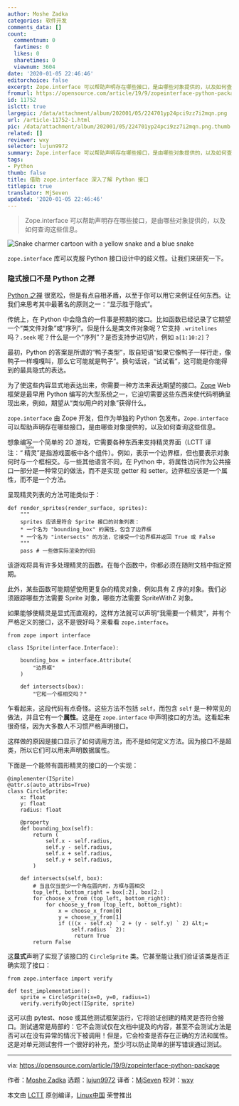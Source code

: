 ```yaml
---
author: Moshe Zadka
categories: 软件开发
comments_data: []
count:
  commentnum: 0
  favtimes: 0
  likes: 0
  sharetimes: 0
  viewnum: 3604
date: '2020-01-05 22:46:46'
editorchoice: false
excerpt: Zope.interface 可以帮助声明存在哪些接口，是由哪些对象提供的，以及如何查询这些信息。
fromurl: https://opensource.com/article/19/9/zopeinterface-python-package
id: 11752
islctt: true
largepic: /data/attachment/album/202001/05/224701yp24pci9zz7i2mqn.png
url: /article-11752-1.html
pic: /data/attachment/album/202001/05/224701yp24pci9zz7i2mqn.png.thumb.jpg
related: []
reviewer: wxy
selector: lujun9972
summary: Zope.interface 可以帮助声明存在哪些接口，是由哪些对象提供的，以及如何查询这些信息。
tags:
- Python
thumb: false
title: 借助 zope.interface 深入了解 Python 接口
titlepic: true
translator: MjSeven
updated: '2020-01-05 22:46:46'
---
```



> 
> Zope.interface 可以帮助声明存在哪些接口，是由哪些对象提供的，以及如何查询这些信息。
> 
> 
> 


![Snake charmer cartoon with a yellow snake and a blue snake](/data/attachment/album/202001/05/224701yp24pci9zz7i2mqn.png "Snake charmer cartoon with a yellow snake and a blue snake")


`zope.interface` 库可以克服 Python 接口设计中的歧义性。让我们来研究一下。


### 隐式接口不是 Python 之禅


[Python 之禅](https://en.wikipedia.org/wiki/Zen_of_Python) 很宽松，但是有点自相矛盾，以至于你可以用它来例证任何东西。让我们来思考其中最著名的原则之一：“显示胜于隐式”。


传统上，在 Python 中会隐含的一件事是预期的接口。比如函数已经记录了它期望一个“类文件对象”或“序列”。但是什么是类文件对象呢？它支持 `.writelines`吗？`.seek` 呢？什么是一个“序列”？是否支持步进切片，例如 `a[1:10:2]`？


最初，Python 的答案是所谓的“鸭子类型”，取自短语“如果它像鸭子一样行走，像鸭子一样嘎嘎叫，那么它可能就是鸭子”。换句话说，“试试看”，这可能是你能得到的最具隐式的表达。


为了使这些内容显式地表达出来，你需要一种方法来表达期望的接口。[Zope](http://zope.org) Web 框架是最早用 Python 编写的大型系统之一，它迫切需要这些东西来使代码明确呈现出来，例如，期望从“类似用户的对象”获得什么。


`zope.interface` 由 Zope 开发，但作为单独的 Python 包发布。`Zope.interface` 可以帮助声明存在哪些接口，是由哪些对象提供的，以及如何查询这些信息。


想象编写一个简单的 2D 游戏，它需要各种东西来支持精灵界面（LCTT 译注：“<ruby> 精灵 <rt>  Sprite </rt></ruby>”是指游戏面板中各个组件）。例如，表示一个边界框，但也要表示对象何时与一个框相交。与一些其他语言不同，在 Python 中，将属性访问作为公共接口一部分是一种常见的做法，而不是实现 getter 和 setter。边界框应该是一个属性，而不是一个方法。


呈现精灵列表的方法可能类似于：



```
def render_sprites(render_surface, sprites):
    """
    sprites 应该是符合 Sprite 接口的对象列表：
    * 一个名为 "bounding_box" 的属性，包含了边界框
    * 一个名为 "intersects" 的方法，它接受一个边界框并返回 True 或 False
    """
    pass # 一些做实际渲染的代码
```

该游戏将具有许多处理精灵的函数。在每个函数中，你都必须在随附文档中指定预期。


此外，某些函数可能期望使用更复杂的精灵对象，例如具有 Z 序的对象。我们必须跟踪哪些方法需要 Sprite 对象，哪些方法需要 SpriteWithZ 对象。


如果能够使精灵是显式而直观的，这样方法就可以声明“我需要一个精灵”，并有个严格定义的接口，这不是很好吗？来看看 `zope.interface`。



```
from zope import interface

class ISprite(interface.Interface):

    bounding_box = interface.Attribute(
        "边界框"
    )

    def intersects(box):
        "它和一个框相交吗？"
```

乍看起来，这段代码有点奇怪。这些方法不包括 `self`，而包含 `self` 是一种常见的做法，并且它有一个**属性**。这是在 `zope.interface` 中声明接口的方法。这看起来很奇怪，因为大多数人不习惯严格声明接口。


这样做的原因是接口显示了如何调用方法，而不是如何定义方法。因为接口不是超类，所以它们可以用来声明数据属性。


下面是一个能带有圆形精灵的接口的一个实现：



```
@implementer(ISprite)
@attr.s(auto_attribs=True)
class CircleSprite:
    x: float
    y: float
    radius: float

    @property
    def bounding_box(self):
        return (
            self.x - self.radius,
            self.y - self.radius,
            self.x + self.radius,
            self.y + self.radius,
        )

    def intersects(self, box):
        # 当且仅当至少一个角在圆内时，方框与圆相交
        top_left, bottom_right = box[:2], box[2:]
        for choose_x_from (top_left, bottom_right):
            for choose_y_from (top_left, bottom_right):
                x = choose_x_from[0]
                y = choose_y_from[1]
                if (((x - self.x) ` 2 + (y - self.y) ` 2) &lt;=
                    self.radius ` 2):
                     return True
        return False
```

这**显式**声明了实现了该接口的 `CircleSprite` 类。它甚至能让我们验证该类是否正确实现了接口：



```
from zope.interface import verify

def test_implementation():
    sprite = CircleSprite(x=0, y=0, radius=1)
    verify.verifyObject(ISprite, sprite)
```

这可以由 pytest、nose 或其他测试框架运行，它将验证创建的精灵是否符合接口。测试通常是局部的：它不会测试仅在文档中提及的内容，甚至不会测试方法是否可以在没有异常的情况下被调用！但是，它会检查是否存在正确的方法和属性。这是对单元测试套件一个很好的补充，至少可以防止简单的拼写错误通过测试。




---


via: <https://opensource.com/article/19/9/zopeinterface-python-package>


作者：[Moshe Zadka](https://opensource.com/users/moshezhttps://opensource.com/users/lauren-pritchetthttps://opensource.com/users/sethhttps://opensource.com/users/drmjg) 选题：[lujun9972](https://github.com/lujun9972) 译者：[MjSeven](https://github.com/MjSeven) 校对：[wxy](https://github.com/wxy)


本文由 [LCTT](https://github.com/LCTT/TranslateProject) 原创编译，[Linux中国](https://linux.cn/) 荣誉推出